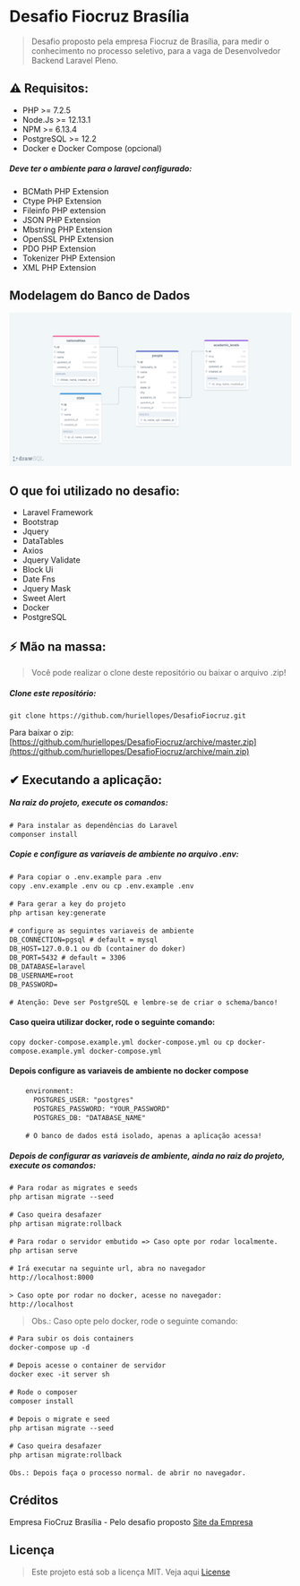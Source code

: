 # Desafio Fiocruz Brasília

> Desafio proposto pela empresa Fiocruz de Brasília, para medir o conhecimento no processo seletivo, para a vaga de Desenvolvedor Backend Laravel Pleno.

## ⚠ Requisitos:

- PHP >= 7.2.5
- Node.Js >= 12.13.1
- NPM >= 6.13.4
- PostgreSQL >= 12.2
- Docker e Docker Compose (opcional)

##### Deve ter o ambiente para o laravel configurado:

- BCMath PHP Extension
- Ctype PHP Extension
- Fileinfo PHP extension
- JSON PHP Extension
- Mbstring PHP Extension
- OpenSSL PHP Extension
- PDO PHP Extension
- Tokenizer PHP Extension
- XML PHP Extension

## Modelagem do Banco de Dados

![modeling](.image/modelagem.png)

## O que foi utilizado no desafio:

- Laravel Framework
- Bootstrap
- Jquery
- DataTables
- Axios
- Jquery Validate
- Block Ui
- Date Fns
- Jquery Mask
- Sweet Alert
- Docker  
- PostgreSQL

## ⚡ Mão na massa:

> Você pode realizar o clone deste repositório ou baixar o arquivo .zip!

##### Clone este repositório:

````
git clone https://github.com/huriellopes/DesafioFiocruz.git
````

Para baixar o zip: [https://github.com/huriellopes/DesafioFiocruz/archive/master.zip](https://github.com/huriellopes/DesafioFiocruz/archive/main.zip)

## ✔ Executando a aplicação:

##### Na raiz do projeto, execute os comandos:

````
# Para instalar as dependências do Laravel
componser install
```` 

##### Copie e configure as variaveis de ambiente no arquivo .env:

````
# Para copiar o .env.example para .env
copy .env.example .env ou cp .env.example .env

# Para gerar a key do projeto
php artisan key:generate

# configure as seguintes variaveis de ambiente
DB_CONNECTION=pgsql # default = mysql
DB_HOST=127.0.0.1 ou db (container do doker)
DB_PORT=5432 # default = 3306
DB_DATABASE=laravel
DB_USERNAME=root
DB_PASSWORD=

# Atenção: Deve ser PostgreSQL e lembre-se de criar o schema/banco!
````

#### Caso queira utilizar docker, rode o seguinte comando:

````
copy docker-compose.example.yml docker-compose.yml ou cp docker-compose.example.yml docker-compose.yml
````

#### Depois configure as variaveis de ambiente no docker compose

````
    environment:
      POSTGRES_USER: "postgres"
      POSTGRES_PASSWORD: "YOUR_PASSWORD"
      POSTGRES_DB: "DATABASE_NAME"

    # O banco de dados está isolado, apenas a aplicação acessa!
````

##### Depois de configurar as variaveis de ambiente, ainda no raiz do projeto, execute os comandos:

````
# Para rodar as migrates e seeds
php artisan migrate --seed

# Caso queira desafazer
php artisan migrate:rollback

# Para rodar o servidor embutido => Caso opte por rodar localmente.
php artisan serve

# Irá executar na seguinte url, abra no navegador
http://localhost:8000

> Caso opte por rodar no docker, acesse no navegador:
http://localhost
````

> Obs.: Caso opte pelo docker, rode o seguinte comando:

````
# Para subir os dois containers
docker-compose up -d

# Depois acesse o container de servidor
docker exec -it server sh

# Rode o composer
composer install

# Depois o migrate e seed
php artisan migrate --seed

# Caso queira desafazer
php artisan migrate:rollback

Obs.: Depois faça o processo normal. de abrir no navegador.
````

## Créditos

Empresa FioCruz Brasília - Pelo desafio proposto [Site da Empresa](https://www.fiocruzbrasilia.fiocruz.br/efg/)

## Licença

> Este projeto está sob a licença MIT. Veja aqui [License](LICENSE)

